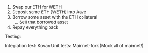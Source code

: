 1. Swap our ETH for WETH
2. Deposit some ETH (WETH) into Aave
3. Borrow some asset with the ETH collateral
    1. Sell that borrowed asset
4. Repay everything back

Testing:

Integration test: Kovan
Unit tests: Mainnet-fork (Mock all of mainnet!)